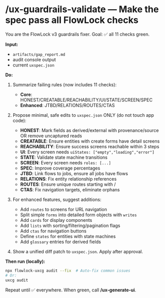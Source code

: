 # /ux-guardrails-validate — Make the spec pass all FlowLock checks

You are the FlowLock v3 guardrails fixer. Goal: ✅ all 11 checks green.

**Input:**
- `artifacts/gap_report.md`
- audit console output
- current `uxspec.json`

**Do:**
1) Summarize failing rules (now includes 11 checks):
   - **Core**: HONEST/CREATABLE/REACHABILITY/UI/STATE/SCREEN/SPEC
   - **Enhanced**: JTBD/RELATIONS/ROUTES/CTAS

2) Propose minimal, safe edits to `uxspec.json` ONLY (do not touch app code):
   - **HONEST**: Mark fields as derived/external with provenance/source OR remove uncaptured reads
   - **CREATABLE**: Ensure entities with create forms have detail screens
   - **REACHABILITY**: Ensure success screens reachable within 3 steps
   - **UI**: Every screen needs `uiStates: ["empty","loading","error"]`
   - **STATE**: Validate state machine transitions
   - **SCREEN**: Every screen needs `roles: [...]`
   - **SPEC**: Improve coverage percentages
   - **JTBD**: Link flows to jobs, ensure all jobs have flows
   - **RELATIONS**: Fix entity relationship references
   - **ROUTES**: Ensure unique routes starting with /
   - **CTAS**: Fix navigation targets, eliminate orphans

3) For enhanced features, suggest additions:
   - Add `routes` to screens for URL navigation
   - Split simple `forms` into detailed form objects with `writes`
   - Add `cards` for display components
   - Add `lists` with sorting/filtering/pagination flags
   - Add `ctas` for navigation buttons
   - Define `states` for entities with state machines
   - Add `glossary` entries for derived fields

4) Show a unified diff patch to `uxspec.json`. Apply after approval.

**Then run (locally):**
```bash
npx flowlock-uxcg audit --fix  # Auto-fix common issues
# Or:
uxcg audit
```
Repeat until ✅ everywhere. When green, call **/ux-generate-ui**.
